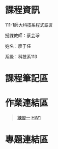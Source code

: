 # 課程資訊

111-1師大科技系程式語言

授課教師：蔡芸琤

姓名：廖于任

系級：科技系113


 課程筆記區
===========

 作業連結區
===========
>[練習一](https://github.com/Adam160557/PL/blob/main/pathon01.ipynb)
>[HW1](https://github.com/Adam160557/PL/blob/main/HW1.ipynb)

 專題連結區
===========
